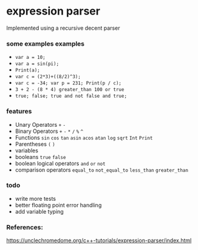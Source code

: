 # expression parser

Implemented using a recursive decent parser

### some examples examples
- `var a = 10;`
- `var a = sin(pi);`
- `Print(a);`
- `var c = (2*3)+((8/2)^3);`
- `var c = -34; var p = 231; Print(p / c);`
- `3 + 2 - (8 * 4) greater_than 100 or true`
- `true; false; true and not false and true;`

### features  
- Unary Operators `+` `-`
- Binary Operators `+` `-` `*` `/` `%` `^`
- Functions `sin` `cos` `tan` `asin` `acos` `atan` `log` `sqrt` `Int` `Print`
- Parentheses  `(` `)`  
- variables
- booleans `true` `false`
- boolean logical operators `and` `or` `not`
- comparison operators `equal_to` `not_equal_to` `less_than` `greater_than`

### todo
- write more tests
- better floating point error handling
- add variable typing

### References:  
https://unclechromedome.org/c++-tutorials/expression-parser/index.html
